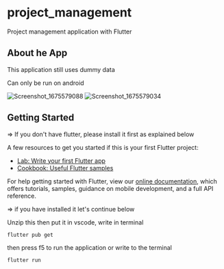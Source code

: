# project_management

Project management application with Flutter

## About he App

This application still uses dummy data

Can only be run on android

![Screenshot_1675579088](https://user-images.githubusercontent.com/55611402/216805499-58873db1-02ec-4446-91c1-e42a8a1e8bdf.png)
![Screenshot_1675579034](https://user-images.githubusercontent.com/55611402/216805502-406cef1a-46a3-4e3f-a900-3dd2af1a67e3.png)


## Getting Started

=> If you don't have flutter, please install it first as explained below

A few resources to get you started if this is your first Flutter project:

- [Lab: Write your first Flutter app](https://flutter.dev/docs/get-started/codelab)
- [Cookbook: Useful Flutter samples](https://flutter.dev/docs/cookbook)

For help getting started with Flutter, view our
[online documentation](https://flutter.dev/docs), which offers tutorials,
samples, guidance on mobile development, and a full API reference.

=> if you have installed it let's continue below

Unzip this
then put it in vscode, write in terminal
```
flutter pub get
```

then press f5 to run the application or write to the terminal
```
flutter run
```
